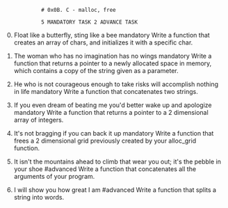 				# 0x0B. C - malloc, free

				5 MANDATORY TASK 2 ADVANCE TASK


0. Float like a butterfly, sting like a bee
mandatory
Write a function that creates an array of chars, and initializes it with a specific char.


1. The woman who has no imagination has no wings
mandatory
Write a function that returns a pointer to a newly allocated space in memory, which contains a copy of the string given as a parameter.


2. He who is not courageous enough to take risks will accomplish nothing in life
mandatory
Write a function that concatenates two strings.


3. If you even dream of beating me you'd better wake up and apologize
mandatory
Write a function that returns a pointer to a 2 dimensional array of integers.


4. It's not bragging if you can back it up
mandatory
Write a function that frees a 2 dimensional grid previously created by your alloc_grid function.


5. It isn't the mountains ahead to climb that wear you out; it's the pebble in your shoe
#advanced
Write a function that concatenates all the arguments of your program.


6. I will show you how great I am
#advanced
Write a function that splits a string into words.
